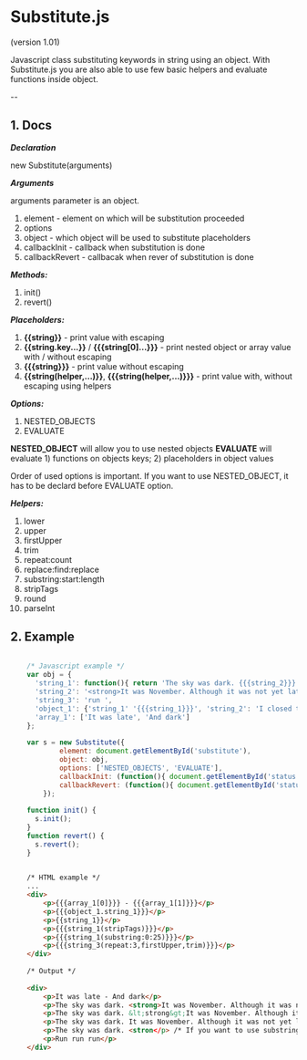# Substitute.js
(version 1.01)

Javascript class substituting keywords in string using an object. With Substitute.js you are also able to use few basic helpers and evaluate functions inside object.

--

## 1. Docs

___Declaration___

new Substitute(arguments)

___Arguments___

arguments parameter is an object.

  1. element - element on which will be substitution proceeded
  2. options
  3. object - which object will be used to substitute placeholders
  4. callbackInit - callback when substitution is done
  5. callbackRevert - callbacak when rever of substitution is done

___Methods:___

  1. init()
  2. revert()

___Placeholders:___

  1. **{{string}}** - print value with escaping
  2. **{{string.key...}}** / **{{{string[0]...}}}** - print nested object or array value with / without escaping
  3. **{{{string}}}** - print value without escaping
  4. **{{string(helper,...)}}**, **{{{string(helper,...)}}}** - print value with, without escaping using helpers

___Options:___

  1. NESTED_OBJECTS
  2. EVALUATE

**NESTED_OBJECT** will allow you to use nested objects
**EVALUATE** will evaluate 1) functions on objects keys; 2) placeholders in object values 
	
Order of used options is important. If you want to use NESTED_OBJECT, it has to be declard before EVALUATE option.

___Helpers:___

  1. lower
  2. upper
  3. firstUpper
  4. trim
  5. repeat:count
  6. replace:find:replace
  7. substring:start:length
  8. stripTags
  9. round
  10. parseInt
  
## 2. Example

``` js
    
    /* Javascript example */
    var obj = {
      'string_1': function(){ return 'The sky was dark. {{{string_2}}}'; },
      'string_2': '<strong>It was November. Although it was not yet late.</strong>',
      'string_3': 'run ',
      'object_1': {'string_1' '{{{string_1}}}', 'string_2': 'I closed the door and put the shop'},
      'array_1': ['It was late', 'And dark']
    };
    
    var s = new Substitute({
			element: document.getElementById('substitute'),
			object: obj,
			options: ['NESTED_OBJECTS', 'EVALUATE'],
			callbackInit: (function(){ document.getElementById('status').className = 'replaced'; }),
			callbackRevert: (function(){ document.getElementById('status').className = 'reverted'; }),
		});
    
    function init() {
      s.init();
    }
    function revert() {
      s.revert();
    }

``` 

``` html
	
	/* HTML example */
	...
	<div>
		<p>{{{array_1[0]}}} - {{{array_1[1]}}}</p>
		<p>{{{object_1.string_1}}}</p>
		<p>{{string_1}}</p>
		<p>{{{string_1(stripTags)}}}</p>
		<p>{{{string_1(substring:0:25)}}}</p>
		<p>{{{string_3(repeat:3,firstUpper,trim)}}}</p>
	</div>
	
	/* Output */
	
	<div>
		<p>It was late - And dark</p>
		<p>The sky was dark. <strong>It was November. Although it was not yet late.</strong></p>
		<p>The sky was dark. &lt;strong&gt;It was November. Although it was not yet late.&lt;/strong&gt;</p>
		<p>The sky was dark. It was November. Although it was not yet late.</p>
		<p>The sky was dark. <stron</p> /* If you want to use substring for string where are unstripped tags, use stripTags helper before substring helper */
		<p>Run run run</p>
	</div>	
	
```   